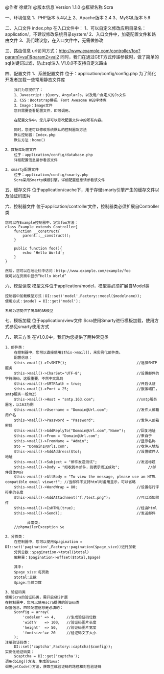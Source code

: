 @作者		徐斌洋
@版本信息		Version 1.1.0
@框架名称		Scra

一、环境信息
	1、PHP版本	5.4以上
	2、Apache版本	2.4
	3、MySQL版本	5.6

二、入口文件
	index.php
	在入口文件中：
	1、可以自定义修改应用目录名：application/，不建议修改系统目录system/
	2、入口文件中，加载配置文件和路由文件
	3、我们建议您，在入口文件中，无需做修改
	
三、路由信息
	url访问方式：http://www.example.com/controller/foo?param1=val1&param2=val2
	同时，我们在通过GET方式传递参数时，做了简单的sql关键词过滤，防止sql注入
	V1.0.0不支持自定义路由

四、配置文件
	1、系统配置文件
		位于：application/config/config.php
		为了简化开发者加载一些常用静态文件库
	
		我们为您提供了：
		1、Javascript：jQuery、AngularJs，以及用户自定义的Js文件
		2、CSS：Bootstrap模板，Font Awesome WEB字体库
		3、Image：Image文件
		您只需要查看配置文件，即可调用。
		
		在配置文件中，您几乎可以修改配置文件中的所有内容。
		
		同时，您还可以修改系统默认的控制器及方法
		默认控制器：Index.php	
		默认方法：home()
		
	2、数据库配置文件
		位于：application/config/database.php
		详细配置信息请参看该文件
		
	3、smarty配置文件
		位于：application/config/smarty.php
		Scra采用Smarty模板引擎，详细配置信息请参看该文件
		
五、缓存文件
	位于application/cache下，用于存储smarty引擎产生的缓存文件以及验证码图片
	
六、控制器文件
	位于application/controller文件，控制器类必须扩展自Controller类
	
	您可以在Example控制器中，定义foo方法：
	class Example extends Controller{
		function __construct{
			parent::__construct();
		}
		
		public function foo(){
			echo 'Hello World';
		}
	}
	
	然后，您可以在地址栏中访问：http://www.example.com/example/foo
	就可以在页面中显示“Hello World”
	
六、模型读取
	模型文件位于application/model，模型类必须扩展自Model类
	
	控制器中加载模型方式：DI::set('model',Factory::model($modelname));
	使用方式：$model = DI::get('model');
	
	系统为您提供了简单的AR模型
	
七、模板加载
	位于application/view文件
	Scra使用Smarty进行模板加载，使用方式参见smarty使用方式
	
八、第三方类
	在V1.0.0中，我们为您提供了两种常见类
	
	1、邮件类：
		在控制器中，您可以直接使用$this->mail()，来实例化邮件类。
		配置信息：
	    $this->mail()->IsSMTP(); 								//选择SMTP服务
	    $this->mail()->CharSet='UTF-8'; 						//设置邮件的字符编码，这很重要，不然中文乱码 
	    $this->mail()->SMTPAuth = true; 						//开启认证 
	    $this->mail()->Port = 25; 								//服务端口，smtp服务一般为25
	    $this->mail()->Host = "smtp.163.com"; 					//smtp服务器名，以163为例
	    $this->mail()->Username = "Domain@Url.com"; 			//发件人邮箱用户名
	    $this->mail()->Password = "Password";	 				//发件人邮箱密码
	    $this->mail()->AddReplyTo("Domain@Url.com","Name");		//回复地址 
	    $this->mail()->From = "Domain@Url.com"; 				//来自于
	    $this->mail()->FromName = "Admin"; 						//显示名称
	    $to = "Domain1@Url1.com"; 								//收件人地址
	    $this->mail()->AddAddress($to); 						//设置收件人地址
	    $this->mail()->Subject = "邮件发送测试"; 					//发送标题
	    $this->mail()->Body = "如收到本邮件，则表示发送成功"; 			//邮件具体内容
	    $this->mail()->AltBody = "To view the message, please use an HTML compatible email viewer!"; //当邮件不支持html时备用显示，可以省略 
	    $this->mail()->WordWrap = 80; 							//设置每行字符串的长度 
	    $this->mail()->AddAttachment("f:/test.png"); 			//可以添加附件 
	    $this->mail()->IsHTML(true); 							//经由html
	    $this->mail()->Send(); 									//发送邮件
	          
	          异常类:
		//phpmailerException $e 
	
	2、分页类：
		在控制器中，您可以使用$pagination = DI::set('pagination',Factory::pagination($page_size))进行加载
		分页总数：$pagination->total($total)
		偏移量：$pagination->offset($total,$page)
		
		其中:
		$page_size:每页数
		$total:总数
		$page:当前页数
		
	3、验证码类
	使用Scra的验证码类，需开启GD2扩展
	在控制器中，您可以使用scra提供的验证码类
	配置信息，四项配置信息是必填的：
		$config = array(
			'codelen' => 4,		//生成验证码位数
			'width'	  => 100,	//验证码图片长度
			'height'  => 50,	//验证码图片宽度
			'fontsize'=> 20		//验证码文字大小
		);
	注册验证码类：
		DI::set('captcha',Factory::captcha($config));
	实例化验证码类：
		$captcha = DI::get('captcha');
	调用doimg()方法，生成验证码；
	调用getCode()方法，获取生成验证码的路径和对应验证码
